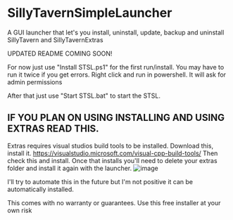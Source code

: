 # SillyTavernSimpleLauncher
A GUI launcher that let's you install, uninstall, update, backup and uninstall SillyTavern and SillyTavernExtras

UPDATED README COMING SOON!

For now just use "Install STSL.ps1" for the first run/install. You may have to run it twice if you get errors. Right click and run in powershell. It will ask for admin permissions

After that just use "Start STSL.bat" to start the STSL.


## IF YOU PLAN ON USING INSTALLING AND USING EXTRAS READ THIS.

Extras requires visual studios build tools to be installed. 
Download this, install it. https://visualstudio.microsoft.com/visual-cpp-build-tools/
Then check this and install. Once that installs you'll need to delete your extras folder and install it again with the launcher. 
![image](https://github.com/BlueprintCoding/SillyTavernSimpleLauncher/assets/130100872/34543b99-bd11-4a72-897c-556c80136aca)

I'll try to automate this in the future but I'm not positive it can be automatically installed.


This comes with no warranty or guarantees. Use this free installer at your own risk